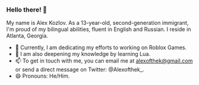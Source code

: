 ### Hello there! 👋

My name is Alex Kozlov. As a 13-year-old, second-generation immigrant, I'm proud of my bilingual abilities, fluent in English and Russian. I reside in Atlanta, Georgia.

<!--
**alexkozlovm/alexkozlovm** is a ✨ _special_ ✨ repository because its `README.md` (this file) is displayed on my GitHub profile.
-->

- 🔭 Currently, I am dedicating my efforts to working on Roblox Games.
- 🌱 I am also deepening my knowledge by learning Lua.
- 📫 To get in touch with me, you can email me at alexofthek@gmail.com or send a direct message on Twitter: @Alexofthek_.
- 😄 Pronouns: He/Him.
